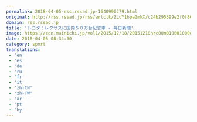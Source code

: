 ```yaml
---
permalink: 2018-04-05-rss.rssad.jp-1640990279.html
original: http://rss.rssad.jp/rss/artclk/ZLcY1bpa2mkX/c24b295399e2f0f86d80cb968c5aa834?ul=FvqnPQgBDZzueKztT79AZTMdOvOtRf7DC8QaJFak1YoLmpWSrFHv4WkuJ4udS3C8fhn9dKFf8ZAq024tBgv_B3MpTbDu
domain: rss.rssad.jp
title: 'トヨタ：レクサスに国内５０万台記念車 - 毎日新聞'
image: https://cdn.mainichi.jp/vol1/2015/12/18/20151218hrc00m010001000q/9.jpg?2
date: 2018-04-05 08:34:30
category: sport
translations: 
 - 'en'
 - 'es'
 - 'de'
 - 'ru'
 - 'fr'
 - 'it'
 - 'zh-CN'
 - 'zh-TW'
 - 'ar'
 - 'pt'
 - 'hy'
---
```


